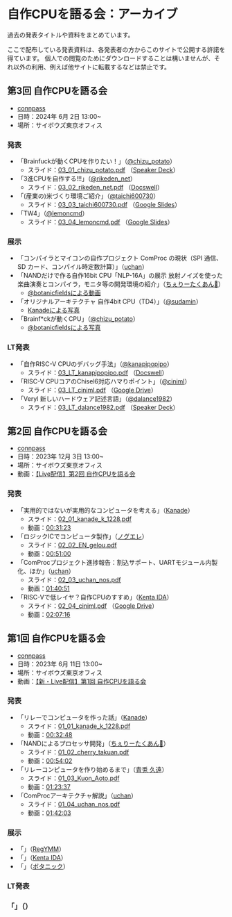 # 自作CPUを語る会：アーカイブ

過去の発表タイトルや資料をまとめています。

ここで配布している発表資料は、各発表者の方からこのサイトで公開する許諾を得ています。
個人での閲覧のためにダウンロードすることは構いませんが、それ以外の利用、例えば他サイトに転載するなどは禁止です。

## 第3回 自作CPUを語る会

- [connpass](https://makecpu.connpass.com/event/316964/)
- 日時：2024年 6月 2日 13:00~
- 場所：サイボウズ東京オフィス

### 発表

- 「Brainfuckが動くCPUを作りたい！」（[@chizu_potato](https://x.com/chizu_potato)）
  - スライド：[03_01_chizu_potato.pdf](./03_01_chizu_potato.pdf)
    （[Speaker Deck](https://speakerdeck.com/chizuchizu/bfgadong-kucpuwozuo-ritai-at-di-3hui-cpuwoyu-ruhui)）
- 「3進CPUを自作する!!!」（[@rikeden_net](https://x.com/rikeden_net)）
  - スライド：[03_02_rikeden_net.pdf](./03_02_rikeden_net.pdf)
    （[Docswell](https://www.docswell.com/s/4857820990/51JPW7-2024-06-03-112949/1)）
- 「(産業の)米づくり環境ご紹介」（[@taichi600730](https://x.com/taichi600730)）
  - スライド：[03_03_taichi600730.pdf](./03_03_taichi600730.pdf)
    （[Google Slides](https://docs.google.com/presentation/d/1RfzJfd0PNT6uFOP8tpxMzac5SWYoboAAiAqh0-OECHw/)）
- 「TW4」（[@lemoncmd](https://x.com/lemoncmd)）
  - スライド：[03_04_lemoncmd.pdf](./03_04_lemoncmd.pdf)
    （[Google Slides](https://docs.google.com/presentation/d/1rTJr_v3NsTocMbiTfFQvhxRC38PBzmWuMPdYi1oUnTU/)）

### 展示

- 「コンパイラとマイコンの自作プロジェクト ComProc の現状（SPI 通信、SD カード、コンパイル時定数計算）」（[uchan](https://twitter.com/uchan_nos)）
- 「NANDだけで作る自作16bit CPU「NLP-16A」の展示 放射ノイズを使った楽曲演奏とコンパイラ，モニタ等の開発環境の紹介」（[ちぇりーたくあん🍒](https://twitter.com/cherry_takuan)）
  - [@botanicfieldsによる動画](https://x.com/botanicfields/status/1797166587927244969)
- 「オリジナルアーキテクチャ 自作4bit CPU（TD4）」（[@sudamin](https://x.com/sudamin)）
  - [Kanadeによる写真](https://x.com/kanade_k_1228/status/1797156545979133989)
- 「Brainf\*ckが動くCPU」（[@chizu_potato](https://x.com/chizu_potato)）
  - [@botanicfieldsによる写真](https://x.com/botanicfields/status/1797172701997728071)

### LT発表
- 「自作RISC-V CPUのデバッグ手法」（[@kanapipopipo](https://x.com/kanapipopipo)）
  - スライド：[03_LT_kanapipopipo.pdf](./03_LT_kanapipopipo.pdf)
    （[Docswell](https://www.docswell.com/s/2700235/Z8G797-makecpu-3-lt)）
- 「RISC-V CPUコアのChisel6対応ハマりポイント」（[@ciniml](https://x.com/ciniml)）
  - スライド：[03_LT_ciniml.pdf](./03_LT_ciniml.pdf)
    （[Google Drive](https://drive.google.com/file/d/1ud9jxEUToDSTgf_5NuCicAKyXP4Dd5nx/)）
- 「Veryl 新しいハードウェア記述言語」（[@dalance1982](https://x.com/dalance1982)）
  - スライド：[03_LT_dalance1982.pdf](./03_LT_dalance1982.pdf)
    （[Speaker Deck](https://speakerdeck.com/dalance/make-cpu-number-3-dalance)）

## 第2回 自作CPUを語る会

- [connpass](https://makecpu.connpass.com/event/287012/)
- 日時：2023年 12月 3日 13:00~
- 場所：サイボウズ東京オフィス
- 動画：[【Live配信】第2回 自作CPUを語る会](https://www.youtube.com/watch?v=z3vTB7g9m0E)

### 発表

- 「実用的ではないが実用的なコンピュータを考える」（[Kanade](https://twitter.com/kanade_k_1228)）
  - スライド：[02_01_kanade_k_1228.pdf](./02_01_kanade_k_1228.pdf)
  - 動画：[00:31:23](https://youtu.be/z3vTB7g9m0E?t=1883)
- 「ロジックICでコンピュータ製作」（[ノグエレ](https://twitter.com/EN_gelou)）
  - スライド：[02_02_EN_gelou.pdf](./02_02_EN_gelou.pdf)
  - 動画：[00:51:00](https://youtu.be/z3vTB7g9m0E?t=3060)
- 「ComProcプロジェクト進捗報告：割込サポート、UARTモジュール内製化、ほか」（[uchan](https://twitter.com/uchan_nos)）
  - スライド：[02_03_uchan_nos.pdf](./02_03_uchan_nos.pdf)
  - 動画：[01:40:51](https://youtu.be/z3vTB7g9m0E?t=6051)
- 「RISC-Vで低レイヤ？自作CPUのすすめ」（[Kenta IDA](https://twitter.com/ciniml)）
  - スライド：[02_04_ciniml.pdf](./02_04_ciniml.pdf)
    （[Google Drive](https://drive.google.com/file/d/1OVdfhbqDbcoy8LybBNTGfAoDPsdJcvFe/)）
  - 動画：[02:07:16](https://youtu.be/z3vTB7g9m0E?t=7636)

## 第1回 自作CPUを語る会

- [connpass](https://connpass.com/event/278142/)
- 日時：2023年 6月 11日 13:00~
- 場所：サイボウズ東京オフィス
- 動画：[【新・Live配信】第1回 自作CPUを語る会](https://www.youtube.com/watch?v=NUgVnmfoVVY)

### 発表

- 「リレーでコンピュータを作った話」（[Kanade](https://twitter.com/kanade_k_1228)）
  - スライド：[01_01_kanade_k_1228.pdf](./01_01_kanade_k_1228.pdf)
  - 動画：[00:32:48](https://youtu.be/NUgVnmfoVVY?t=1968)
- 「NANDによるプロセッサ開発」（[ちぇりーたくあん🍒](https://twitter.com/cherry_takuan)）
  - スライド：[01_02_cherry_takuan.pdf](./01_02_cherry_takuan.pdf)
  - 動画：[00:54:02](https://youtu.be/NUgVnmfoVVY?t=3242)
- 「リレーコンピュータを作り始めるまで」（[青兎 久遠](https://twitter.com/Kuon_Aoto)）
  - スライド：[01_03_Kuon_Aoto.pdf](./01_03_Kuon_Aoto.pdf)
  - 動画：[01:23:37](https://youtu.be/NUgVnmfoVVY?t=5017)
- 「ComProcアーキテクチャ解説」（[uchan](https://twitter.com/uchan_nos)）
  - スライド：[01_04_uchan_nos.pdf](./01_04_uchan_nos.pdf)
  - 動画：[01:42:03](https://youtu.be/NUgVnmfoVVY?t=6123)

### 展示

- 「」（[RegYMM](https:///twitter.com/regymm0)）
- 「」（[Kenta IDA](https://twitter.com/ciniml)）
- 「」（[ボタニック](https://twitter.com/botanicfields)）

### LT発表

### 「」（）

